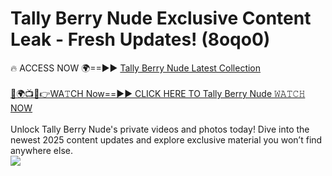 # Tally Berry Nude Exclusive Content Leak - Fresh Updates! (8oqo0)

🔥 ACCESS NOW 🌍==►► <a href="https://tinyurl.com/yc657z5k" rel="nofollow">Tally Berry Nude Latest Collection</a>
<br><br>
[🔴🌍📺📱👉WA𝚃CH Now==►► CLICK HERE TO Tally Berry Nude 𝚆𝙰𝚃𝙲𝙷 NOW](https://tinyurl.com/yc657z5k)
<br><br>
Unlock Tally Berry Nude's private videos and photos today! Dive into the newest 2025 content updates and explore exclusive material you won’t find anywhere else.
<br>
<a href="https://tinyurl.com/yc657z5k" rel="nofollow" data-target="animated-image.originalLink"><img src="https://camo.githubusercontent.com/8a4f000d20f83aca3bf7ec5f350d767afa0574a8a352519fd8cfa583a6f93a33/68747470733a2f2f692e696d6775722e636f6d2f644a486b345a712e676966" data-canonical-src="https://i.imgur.com/dJHk4Zq.gif" style="max-width: 100%; display: inline-block;" data-target="animated-image.originalImage"></a>
<br>
